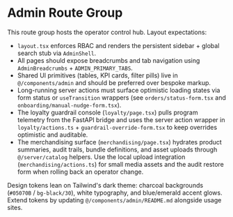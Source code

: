 # Admin Route Group

This route group hosts the operator control hub. Layout expectations:

- `layout.tsx` enforces RBAC and renders the persistent sidebar + global search stub via `AdminShell`.
- All pages should expose breadcrumbs and tab navigation using `AdminBreadcrumbs` + `ADMIN_PRIMARY_TABS`.
- Shared UI primitives (tables, KPI cards, filter pills) live in `@/components/admin` and should be preferred over bespoke markup.
- Long-running server actions must surface optimistic loading states via form status or `useTransition` wrappers (see `orders/status-form.tsx` and `onboarding/manual-nudge-form.tsx`).
- The loyalty guardrail console (`loyalty/page.tsx`) pulls program telemetry from the FastAPI bridge and uses the server action
  wrapper in `loyalty/actions.ts` + `guardrail-override-form.tsx` to keep overrides optimistic and auditable.
- The merchandising surface (`merchandising/page.tsx`) hydrates product summaries, audit trails, bundle definitions, and asset
  uploads through `@/server/catalog` helpers. Use the local upload integration (`merchandising/actions.ts`) for small media
  assets and the audit restore form when rolling back an operator change.

Design tokens lean on Tailwind's dark theme: charcoal backgrounds (`#05070B` / `bg-black/30`), white typography, and blue/emerald accent glows. Extend tokens by updating `@/components/admin/README.md` alongside usage sites.
